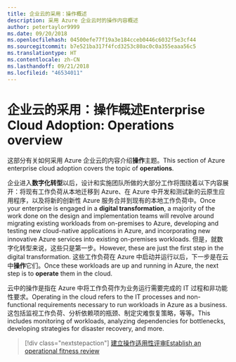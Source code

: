 ```yaml
---
title: 企业云的采用：操作概述
description: 采用 Azure 企业云时的操作内容概述
author: petertaylor9999
ms.date: 09/20/2018
ms.openlocfilehash: 04500efe77f19a3e184cceb0446c6032f5e3cf44
ms.sourcegitcommit: b7e521ba317f4fcd3253c80ac0c0a355eaaa56c5
ms.translationtype: HT
ms.contentlocale: zh-CN
ms.lasthandoff: 09/21/2018
ms.locfileid: "46534011"
---
```

# <a name="enterprise-cloud-adoption-operations-overview"></a><span data-ttu-id="c4964-103">企业云的采用：操作概述</span><span class="sxs-lookup"><span data-stu-id="c4964-103">Enterprise Cloud Adoption: Operations overview</span></span>

<span data-ttu-id="c4964-104">这部分有关如何采用 Azure 企业云的内容介绍**操作**主题。</span><span class="sxs-lookup"><span data-stu-id="c4964-104">This section of Azure enterprise cloud adoption covers the topic of **operations**.</span></span> 

<span data-ttu-id="c4964-105">企业进入**数字化转型**以后，设计和实施团队所做的大部分工作将围绕着以下内容展开：将现有工作负荷从本地迁移到 Azure、在 Azure 中开发和测试新的云原生应用程序，以及将新的创新性 Azure 服务合并到现有的本地工作负荷中。</span><span class="sxs-lookup"><span data-stu-id="c4964-105">Once your enterprise is engaged in a **digital transformation**, a majority of the work done on the design and implementation teams will revolve around migrating existing workloads from on-premises to Azure, developing and testing new cloud-native applications in Azure, and incorporating new innovative Azure services into existing on-premises workloads.</span></span> <span data-ttu-id="c4964-106">但是，就数字化转型来说，这些只是第一步。</span><span class="sxs-lookup"><span data-stu-id="c4964-106">However, these are just the first step in the digital transformation.</span></span> <span data-ttu-id="c4964-107">这些工作负荷在 Azure 中启动并运行以后，下一步是在云中**操作**它们。</span><span class="sxs-lookup"><span data-stu-id="c4964-107">Once these workloads are up and running in Azure, the next step is to **operate** them in the cloud.</span></span>

<span data-ttu-id="c4964-108">云中的操作是指在 Azure 中将工作负荷作为业务运行需要完成的 IT 过程和非功能性要求。</span><span class="sxs-lookup"><span data-stu-id="c4964-108">Operating in the cloud refers to the IT processes and non-functional requirements necessary to run workloads in Azure as a business.</span></span> <span data-ttu-id="c4964-109">这包括监视工作负荷、分析依赖项的瓶颈、制定灾难恢复策略，等等。</span><span class="sxs-lookup"><span data-stu-id="c4964-109">This includes monitoring of workloads, analyzing dependencies for bottlenecks, developing strategies for disaster recovery, and more.</span></span>

> [!div class="nextstepaction"]
> [<span data-ttu-id="c4964-110">建立操作适用性评审</span><span class="sxs-lookup"><span data-stu-id="c4964-110">Establish an operational fitness review</span></span>](operational-fitness-review.md)
